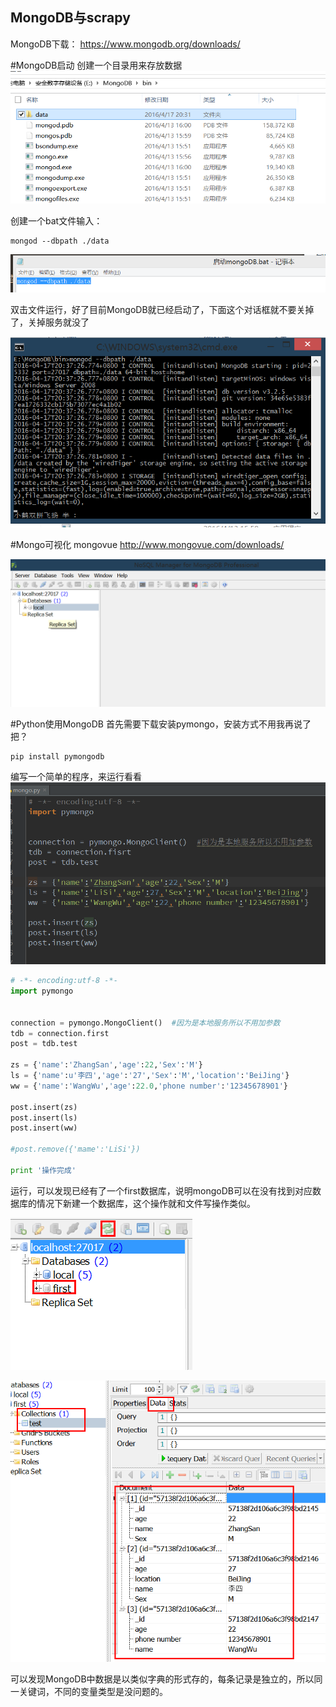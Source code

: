 MongoDB与scrapy
---
MongoDB下载：
https://www.mongodb.org/downloads/

#MongoDB启动
创建一个目录用来存放数据
![Alt text](./1460896278368.png)

创建一个bat文件输入：
```
mongod --dbpath ./data
```

![Alt text](./1460896417628.png)

双击文件运行，好了目前MongoDB就已经启动了，下面这个对话框就不要关掉了，关掉服务就没了

![Alt text](./1460896666717.png)

#Mongo可视化
mongovue
http://www.mongovue.com/downloads/


![Alt text](./1460899354581.png)



#Python使用MongoDB
首先需要下载安装pymongo，安装方式不用我再说了把？

	pip install pymongodb


编写一个简单的程序，来运行看看
![Alt text](./1460897257625.png)
```python 
# -*- encoding:utf-8 -*-
import pymongo


connection = pymongo.MongoClient()  #因为是本地服务所以不用加参数
tdb = connection.first
post = tdb.test

zs = {'name':'ZhangSan','age':22,'Sex':'M'}
ls = {'name':u'李四','age':'27','Sex':'M','location':'BeiJing'}
ww = {'name':'WangWu','age':22.0,'phone number':'12345678901'}

post.insert(zs)
post.insert(ls)
post.insert(ww)

#post.remove({'mame':'LiSi'})

print '操作完成'
```

运行，可以发现已经有了一个first数据库，说明mongoDB可以在没有找到对应数据库的情况下新建一个数据库，这个操作就和文件写操作类似。

![Alt text](./1460899457472.png)

![Alt text](./1460899659380.png)



可以发现MongoDB中数据是以类似字典的形式存的，每条记录是独立的，所以同一关键词，不同的变量类型是没问题的。
